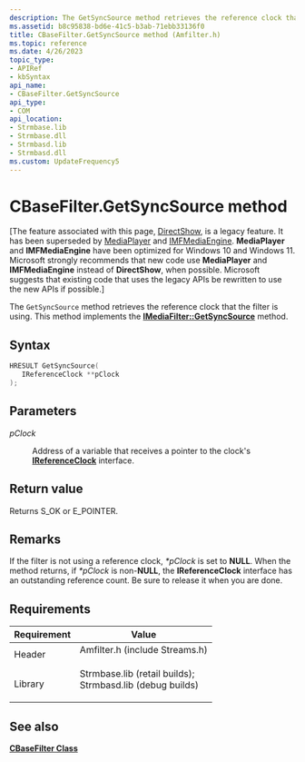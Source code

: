 ```yaml
---
description: The GetSyncSource method retrieves the reference clock that the filter is using. This method implements the IMediaFilter::GetSyncSource method.
ms.assetid: b8c95838-bd6e-41c5-b3ab-71ebb33136f0
title: CBaseFilter.GetSyncSource method (Amfilter.h)
ms.topic: reference
ms.date: 4/26/2023
topic_type: 
- APIRef
- kbSyntax
api_name: 
- CBaseFilter.GetSyncSource
api_type: 
- COM
api_location: 
- Strmbase.lib
- Strmbase.dll
- Strmbasd.lib
- Strmbasd.dll
ms.custom: UpdateFrequency5
---
```


# CBaseFilter.GetSyncSource method

\[The feature associated with this page, [DirectShow](/windows/win32/directshow/directshow), is a legacy feature. It has been superseded by [MediaPlayer](/uwp/api/Windows.Media.Playback.MediaPlayer) and [IMFMediaEngine](/windows/win32/api/mfmediaengine/nn-mfmediaengine-imfmediaengine). **MediaPlayer** and **IMFMediaEngine** have been optimized for Windows 10 and Windows 11. Microsoft strongly recommends that new code use **MediaPlayer** and **IMFMediaEngine** instead of **DirectShow**, when possible. Microsoft suggests that existing code that uses the legacy APIs be rewritten to use the new APIs if possible.\]

The `GetSyncSource` method retrieves the reference clock that the filter is using. This method implements the [**IMediaFilter::GetSyncSource**](/windows/desktop/api/Strmif/nf-strmif-imediafilter-getsyncsource) method.

## Syntax


```C++
HRESULT GetSyncSource(
   IReferenceClock **pClock
);
```



## Parameters

<dl> <dt>

*pClock* 
</dt> <dd>

Address of a variable that receives a pointer to the clock's [**IReferenceClock**](/windows/desktop/api/Strmif/nn-strmif-ireferenceclock) interface.

</dd> </dl>

## Return value

Returns S\_OK or E\_POINTER.

## Remarks

If the filter is not using a reference clock, *\*pClock* is set to **NULL**. When the method returns, if *\*pClock* is non-**NULL**, the **IReferenceClock** interface has an outstanding reference count. Be sure to release it when you are done.

## Requirements



| Requirement | Value |
|--------------------|--------------------------------------------------------------------------------------------------------------------------------------------------------------------------------------------|
| Header<br/>  | <dl> <dt>Amfilter.h (include Streams.h)</dt> </dl>                                                                                  |
| Library<br/> | <dl> <dt>Strmbase.lib (retail builds); </dt> <dt>Strmbasd.lib (debug builds)</dt> </dl> |



## See also

<dl> <dt>

[**CBaseFilter Class**](cbasefilter.md)
</dt> </dl>

 

 




